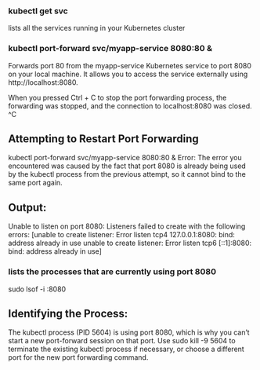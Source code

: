 ### kubectl get svc
lists all the services running in your Kubernetes cluster

### kubectl port-forward svc/myapp-service 8080:80 &
Forwards port 80 from the myapp-service Kubernetes service to port 8080 on your local machine. It allows you to access the service externally using http://localhost:8080.

When you pressed Ctrl + C to stop the port forwarding process, the forwarding was stopped, and the connection to localhost:8080 was closed. 
^C

## Attempting to Restart Port Forwarding
kubectl port-forward svc/myapp-service 8080:80 &
Error: The error you encountered was caused by the fact that port 8080 is already being used by the kubectl process from the previous attempt, so it cannot bind to the same port again.

## Output:
Unable to listen on port 8080: Listeners failed to create with the following errors: [unable to create listener: Error listen tcp4 127.0.0.1:8080: bind: address already in use unable to create listener: Error listen tcp6 [::1]:8080: bind: address already in use]

### lists the processes that are currently using port 8080
sudo lsof -i :8080

## Identifying the Process:
The kubectl process (PID 5604) is using port 8080, which is why you can’t start a new port-forward session on that port.
Use sudo kill -9 5604 to terminate the existing kubectl process if necessary, or choose a different port for the new port forwarding command.
